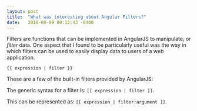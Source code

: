 ```yaml
---
layout: post
title:  "What was interesting about Angular Filters?"
date:   2016-08-09 00:12:43 -0400
---
```


Filters are functions that can be implemented in AngularJS to manipulate, or *filter* data. One aspect that I found to be particularly useful was the way in which filters can be used to easily display data to users of a web application.

`{{ expression | filter }}`

These are a few of the built-in filters provided by AngularJS:

The generic syntax for a filter is: `[[ expression | filter ]]`.

This can be represented as: `[[ expression | filter:argument ]]`.

